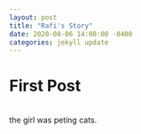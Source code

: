 ```yaml
---
layout: post
title: "Rafi's Story"
date: 2020-08-06 14:00:00 -0400
categories: jekyll update
---
```

<h1>First Post</h1>
<br>
the girl was peting cats.